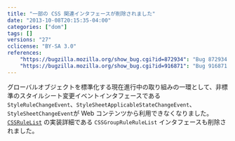 ```yaml
---
title: "一部の CSS 関連インタフェースが削除されました"
date: "2013-10-08T20:15:35-04:00"
categories: ["dom"]
tags: []
versions: "27"
cclicense: "BY-SA 3.0"
references:
    "https://bugzilla.mozilla.org/show_bug.cgi?id=872934": "Bug 872934 – convert style sheet change event interfaces to Web IDL and stick [NoInterfaceObject] on them"
    "https://bugzilla.mozilla.org/show_bug.cgi?id=916871": "Bug 916871 – Remove classinfo bits for CSSGroupRuleRuleList"
---
```

グローバルオブジェクトを標準化する現在進行中の取り組みの一環として、非標準のスタイルシート変更イベントインタフェースである `StyleRuleChangeEvent`、`StyleSheetApplicableStateChangeEvent`、`StyleSheetChangeEvent`が Web コンテンツから利用できなくなりました。[`CSSRuleList`](https://developer.mozilla.org/ja/docs/Web/API/CSSRuleList) の実装詳細である `CSSGroupRuleRuleList` インタフェースも削除されました。
